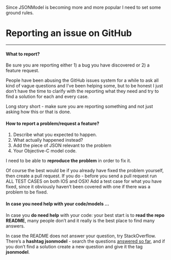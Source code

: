 Since JSONModel is becoming more and more popular I need to set some ground rules.

Reporting an issue on GitHub
====================================

------------------------------------
<a href="whattoreport"></a>
#### What to report?

Be sure you are reporting either 1) a bug you have discovered or 2) a feature request. 

People have been abusing the GitHub issues system for a while to ask all kind of vague questions and I’ve been helping some, but to be honest I just don’t have the time to clarify with the reporting what they need and try to find a solution for each and every case.

Long story short - make sure you are reporting something and not just asking how this or that is done.

<a href="howtoreport"></a>
#### How to report a problem/request a feature?

1. Describe what you expected to happen.
2. What actually happened instead?
3. Add the piece of JSON relevant to the problem
4. Your Objective-C model code.

I need to be able to **reproduce the problem** in order to fix it.

Of course the best would be if you already have fixed the problem yourself, then create a pull request. If you do - before you send a pull request run ALL TEST CASES on both IOS and OSX! Add a test case for what you have fixed, since it obviously haven’t been covered with one if there was a problem to be fixed.

<a href="helpwithcode"></a>
#### In case you need help with your code/models …

In case you **do need help** with your code: your best start is to **read the repo README**, many people don’t and it really is the best place to find many answers.

In case the README does not answer your question, try StackOverflow. There’s a **hashtag jsonmodel** - search the questions [answered so far](http://stackoverflow.com/questions/tagged/jsonmodel), and if you don’t find a solution create a new question and give it the tag **jsonmodel**.

